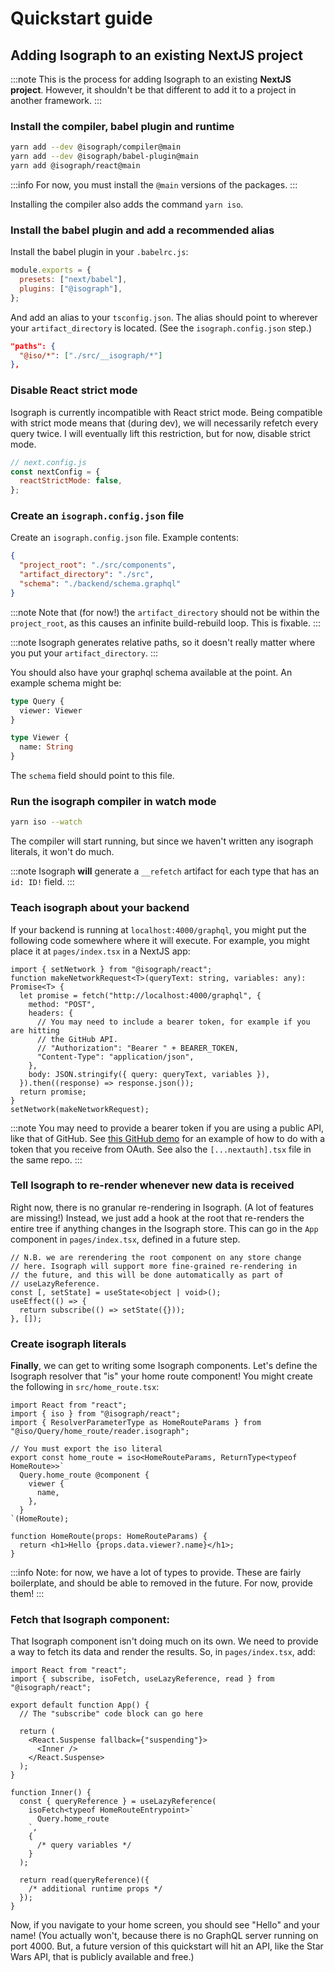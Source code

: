 # Quickstart guide

## Adding Isograph to an existing NextJS project

:::note
This is the process for adding Isograph to an existing **NextJS project**. However, it shouldn't be that different to add it to a project in another framework.
:::

### Install the compiler, babel plugin and runtime

```sh
yarn add --dev @isograph/compiler@main
yarn add --dev @isograph/babel-plugin@main
yarn add @isograph/react@main
```

:::info
For now, you must install the `@main` versions of the packages.
:::

Installing the compiler also adds the command `yarn iso`.

### Install the babel plugin and add a recommended alias

Install the babel plugin in your `.babelrc.js`:

```js
module.exports = {
  presets: ["next/babel"],
  plugins: ["@isograph"],
};
```

And add an alias to your `tsconfig.json`. The alias should point to wherever your `artifact_directory` is located. (See the `isograph.config.json` step.)

```json
"paths": {
  "@iso/*": ["./src/__isograph/*"]
},
```

### Disable React strict mode

Isograph is currently incompatible with React strict mode. Being compatible with strict mode means that (during dev), we will necessarily refetch every query twice. I will eventually lift this restriction, but for now, disable strict mode.

```js
// next.config.js
const nextConfig = {
  reactStrictMode: false,
};
```

### Create an `isograph.config.json` file

Create an `isograph.config.json` file. Example contents:

```json
{
  "project_root": "./src/components",
  "artifact_directory": "./src",
  "schema": "./backend/schema.graphql"
}
```

:::note
Note that (for now!) the `artifact_directory` should not be within the `project_root`, as this causes an infinite build-rebuild loop. This is fixable.
:::

:::note
Isograph generates relative paths, so it doesn't really matter where you put your `artifact_directory`.
:::

You should also have your graphql schema available at the point. An example schema might be:

```graphql
type Query {
  viewer: Viewer
}

type Viewer {
  name: String
}
```

The `schema` field should point to this file.

### Run the isograph compiler in watch mode

```sh
yarn iso --watch
```

The compiler will start running, but since we haven't written any isograph literals, it won't do much.

:::note
Isograph **will** generate a `__refetch` artifact for each type that has an `id: ID!` field.
:::

### Teach isograph about your backend

If your backend is running at `localhost:4000/graphql`, you might put the following code somewhere where it will execute. For example, you might place it at `pages/index.tsx` in a NextJS app:

```tsx
import { setNetwork } from "@isograph/react";
function makeNetworkRequest<T>(queryText: string, variables: any): Promise<T> {
  let promise = fetch("http://localhost:4000/graphql", {
    method: "POST",
    headers: {
      // You may need to include a bearer token, for example if you are hitting
      // the GitHub API.
      // "Authorization": "Bearer " + BEARER_TOKEN,
      "Content-Type": "application/json",
    },
    body: JSON.stringify({ query: queryText, variables }),
  }).then((response) => response.json());
  return promise;
}
setNetwork(makeNetworkRequest);
```

:::note
You may need to provide a bearer token if you are using a public API, like that of GitHub. See [this GitHub demo](https://github.com/rbalicki2/github-isograph-demo/tree/885530d74d9b8fb374dfe7d0ebdab7185d207c3a/src/isograph-components/SetNetworkWrapper.tsx) for an example of how to do with a token that you receive from OAuth. See also the `[...nextauth].tsx` file in the same repo.
:::

### Tell Isograph to re-render whenever new data is received

Right now, there is no granular re-rendering in Isograph. (A lot of features are missing!) Instead, we just add a hook at the root that re-renders the entire tree if anything changes in the Isograph store. This can go in the `App` component in `pages/index.tsx`, defined in a future step.

```tsx
// N.B. we are rerendering the root component on any store change
// here. Isograph will support more fine-grained re-rendering in
// the future, and this will be done automatically as part of
// useLazyReference.
const [, setState] = useState<object | void>();
useEffect(() => {
  return subscribe(() => setState({}));
}, []);
```

### Create isograph literals

**Finally**, we can get to writing some Isograph components. Let's define the Isograph resolver that "is" your home route component! You might create the following in `src/home_route.tsx`:

```tsx
import React from "react";
import { iso } from "@isograph/react";
import { ResolverParameterType as HomeRouteParams } from "@iso/Query/home_route/reader.isograph";

// You must export the iso literal
export const home_route = iso<HomeRouteParams, ReturnType<typeof HomeRoute>>`
  Query.home_route @component {
    viewer {
      name,
    },
  }
`(HomeRoute);

function HomeRoute(props: HomeRouteParams) {
  return <h1>Hello {props.data.viewer?.name}</h1>;
}
```

:::info
Note: for now, we have a lot of types to provide. These are fairly boilerplate, and should be able to removed in the future. For now, provide them!
:::

### Fetch that Isograph component:

That Isograph component isn't doing much on its own. We need to provide a way to fetch its data and render the results. So, in `pages/index.tsx`, add:

```tsx
import React from "react";
import { subscribe, isoFetch, useLazyReference, read } from "@isograph/react";

export default function App() {
  // The "subscribe" code block can go here

  return (
    <React.Suspense fallback={"suspending"}>
      <Inner />
    </React.Suspense>
  );
}

function Inner() {
  const { queryReference } = useLazyReference(
    isoFetch<typeof HomeRouteEntrypoint>`
      Query.home_route
    `,
    {
      /* query variables */
    }
  );

  return read(queryReference)({
    /* additional runtime props */
  });
}
```

Now, if you navigate to your home screen, you should see "Hello" and your name! (You actually won't, because there is no GraphQL server running on port 4000. But, a future version of this quickstart will hit an API, like the Star Wars API, that is publicly available and free.)
